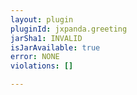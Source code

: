 ```yaml
---
layout: plugin
pluginId: jxpanda.greeting
jarSha1: INVALID
isJarAvailable: true
error: NONE
violations: []

---
```

